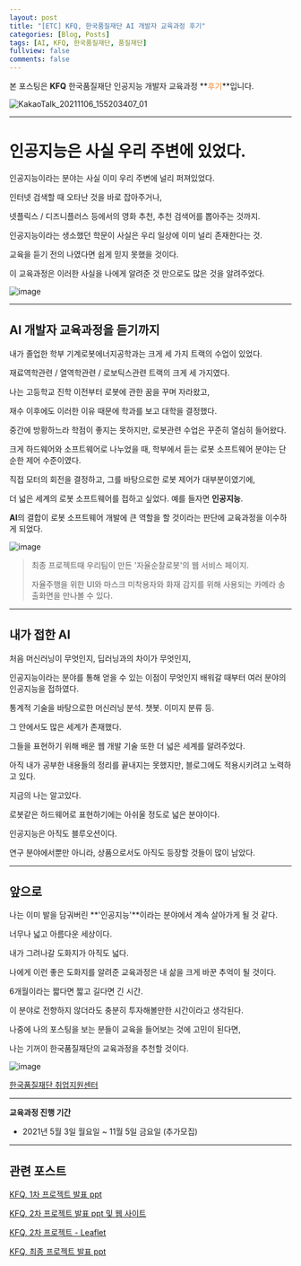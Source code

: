 ```yaml
---
layout: post
title: "[ETC] KFQ, 한국품질재단 AI 개발자 교육과정 후기"
categories: [Blog, Posts]
tags: [AI, KFQ, 한국품질재단, 품질재단]
fullview: false
comments: false
---
```


본 포스팅은 **KFQ** 한국품질재단 인공지능 개발자 교육과정 **<span style="color:#F58224">후기</span>**입니다.

![KakaoTalk_20211106_155203407_01](https://user-images.githubusercontent.com/84369912/143499923-2b453a7c-e3d6-4460-abc7-768feed81fd3.jpg)

---

# 인공지능은 사실 우리 주변에 있었다.

인공지능이라는 분야는 사실 이미 우리 주변에 널리 퍼져있었다.

인터넷 검색할 때 오타난 것을 바로 잡아주거나, 

넷플릭스 / 디즈니플러스 등에서의 영화 추천, 추천 검색어를 뽑아주는 것까지.

인공지능이라는 생소했던 학문이 사실은 우리 일상에 이미 널리 존재한다는 것.

교육을 듣기 전의 나였다면 쉽게 믿지 못했을 것이다.

이 교육과정은 이러한 사실을 나에게 알려준 것 만으로도 많은 것을 알려주었다.

![image](https://user-images.githubusercontent.com/84369912/143471832-c033014c-9438-40a0-af68-6d4fdf830b81.png)

---

## AI 개발자 교육과정을 듣기까지

내가 졸업한 학부 기계로봇에너지공학과는 크게 세 가지 트랙의 수업이 있었다.

재료역학관련 / 열역학관련 / 로보틱스관련 트랙의 크게 세 가지였다.

나는 고등학교 진학 이전부터 로봇에 관한 꿈을 꾸며 자라왔고, 

재수 이후에도 이러한 이유 때문에 학과를 보고 대학을 결정했다.

중간에 방황하느라 학점이 좋지는 못하지만, 로봇관련 수업은 꾸준히 열심히 들어왔다.

크게 하드웨어와 소프트웨어로 나누었을 때, 학부에서 듣는 로봇 소프트웨어 분야는 단순한 제어 수준이였다.

직접 모터의 회전을 결정하고, 그를 바탕으로한 로봇 제어가 대부분이였기에,

더 넓은 세계의 로봇 소프트웨어를 접하고 싶었다. 예를 들자면 **인공지능**.

**AI**의 결합이 로봇 소프트웨어 개발에 큰 역할을 할 것이라는 판단에 교육과정을 이수하게 되었다.

![image](https://user-images.githubusercontent.com/84369912/143472043-9911c1da-c0ee-4ac2-9b97-6ab08a91b7c2.png)
> 최종 프로젝트때 우리팀이 만든 '자율순찰로봇'의 웹 서비스 페이지.
>
> 자율주행을 위한 UI와 마스크 미착용자와 화재 감지를 위해 사용되는 카메라 송출화면을 만나볼 수 있다.

---

## 내가 접한 AI

처음 머신러닝이 무엇인지, 딥러닝과의 차이가 무엇인지,

인공지능이라는 분야를 통해 얻을 수 있는 이점이 무엇인지 배워갈 때부터 여러 분야의 인공지능을 접하였다.

통계적 기술을 바탕으로한 머신러닝 분석. 챗봇. 이미지 분류 등.

그 안에서도 많은 세계가 존재했다.

그들을 표현하기 위해 배운 웹 개발 기술 또한 더 넓은 세계를 알려주었다.

아직 내가 공부한 내용들의 정리를 끝내지는 못했지만, 블로그에도 적용시키려고 노력하고 있다.

지금의 나는 알고있다.

로봇같은 하드웨어로 표현하기에는 아쉬울 정도로 넓은 분야이다.

인공지능은 아직도 블루오션이다.

연구 분야에서뿐만 아니라, 상품으로서도 아직도 등장할 것들이 많이 남았다.

---

## 앞으로

나는 이미 발을 담궈버린 **'인공지능'**이라는 분야에서 계속 살아가게 될 것 같다.

너무나 넓고 아름다운 세상이다.

내가 그려나갈 도화지가 아직도 넓다.

나에게 이런 좋은 도화지를 알려준 교육과정은 내 삶을 크게 바꾼 추억이 될 것이다.

6개월이라는 짧다면 짧고 길다면 긴 시간.

이 분야로 전향하지 않더라도 충분히 투자해볼만한 시간이라고 생각된다.

나중에 나의 포스팅을 보는 분들이 교육을 들어보는 것에 고민이 된다면,

나는 기꺼이 한국품질재단의 교육과정을 추천할 것이다.

![image](https://daoift3qrrnil.cloudfront.net/ggs/images/8775/original/%E1%84%92%E1%85%A1%E1%86%AB%E1%84%80%E1%85%AE%E1%86%A8%E1%84%91%E1%85%AE%E1%86%B7%E1%84%8C%E1%85%B5%E1%86%AF%E1%84%8C%E1%85%A2%E1%84%83%E1%85%A1%E1%86%AB_PC%E1%84%91%E1%85%A1%E1%86%B8%E1%84%8B%E1%85%A5%E1%86%B8%E1%84%87%E1%85%A2%E1%84%82%E1%85%A5_1119_%E1%84%8E%E1%85%AC%E1%84%8C%E1%85%A9%E1%86%BC.png?1637307106)

[한국품질재단 취업지원센터](http://kcm.kfq.or.kr/ '한국품질재단 취업지원센터')

---

**교육과정 진행 기간**
- 2021년 5월 3일 월요일 ~ 11월 5일 금요일 (추가모집)

---

## 관련 포스트

[KFQ, 1차 프로젝트 발표 ppt](https://19tak.github.io/posts/01-prj1/)

[KFQ, 2차 프로젝트 발표 ppt 및 웹 사이트](https://19tak.github.io/posts/01-prj2/)

[KFQ, 2차 프로젝트 - Leaflet](https://19tak.github.io/posts/02-prj2/)

[KFQ, 최종 프로젝트 발표 ppt](https://19tak.github.io/posts/01-prj3/)